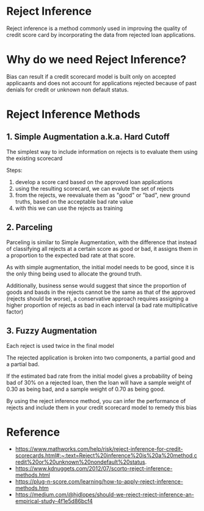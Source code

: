 # Reject Inference
Reject inference is a method commonly used in improving the quality of credit score card by incorporating the data from rejected loan applications.

# Why do we need Reject Inference?
Bias can result if a credit scorecard model is built only on accepted applicaants and does not account for applications rejected because of past denials for credit or unknown non default status.

# Reject Inference Methods
## 1. Simple Augmentation a.k.a. Hard Cutoff
The simplest way to include information on rejects is to evaluate them using the existing scorecard

Steps:
1. develop a score card based on the approved loan applications
1. using the resulting scorecard, we can evalute the set of rejects
1. from the rejects, we reevaluate them  as "good" or "bad", new ground truths, based on the acceptable bad rate value
1. with this we can use the rejects as training  

## 2. Parceling
Parceling is similar to Simple Augmentation, with the difference that instead of classifying all rejects at a certain score as good or bad, it assigns them in a proportion to the expected bad rate at that score.

As with simple augmentation, the initial model needs to be good, since it is the only thing being used to allocate the ground truth.

Additionally, business sense would suggest that since the proportion of goods and basds in the rejects cannot be the same as that of the approved (rejects should be worse), a conservative approach requires assigning a higher proportion of rejects as bad in each interval (a bad rate multiplicative factor)

## 3. Fuzzy Augmentation
Each reject is used twice in the final model

The rejected application is broken into two components, a partial good and a partial bad.

If the estimated bad rate from the initial model gives a probability of being bad of 30% on a rejected loan, then the loan will have a sample weight of 0.30 as being bad, and a sample weight of 0.70 as being good.


By using the reject inference method, you can infer the performance of rejects and include them in your credit scorecard model to remedy this bias
# Reference
- https://www.mathworks.com/help/risk/reject-inference-for-credit-scorecards.html#:~:text=Reject%20inference%20is%20a%20method,credit%20or%20unknown%20nondefault%20status.
- https://www.kdnuggets.com/2012/07/scorto-reject-inference-methods.html
- https://plug-n-score.com/learning/how-to-apply-reject-inference-methods.htm
- https://medium.com/@hjdlopes/should-we-reject-reject-inference-an-empirical-study-4f1e5d86bcf4
